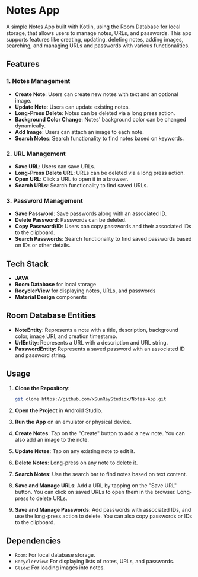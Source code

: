 # Notes App

A simple Notes App built with Kotlin, using the Room Database for local storage, that allows users to manage notes, URLs, and passwords. This app supports features like creating, updating, deleting notes, adding images, searching, and managing URLs and passwords with various functionalities.

## Features

### 1. **Notes Management**
- **Create Note**: Users can create new notes with text and an optional image.
- **Update Note**: Users can update existing notes.
- **Long-Press Delete**: Notes can be deleted via a long press action.
- **Background Color Change**: Notes' background color can be changed dynamically.
- **Add Image**: Users can attach an image to each note.
- **Search Notes**: Search functionality to find notes based on keywords.

### 2. **URL Management**
- **Save URL**: Users can save URLs.
- **Long-Press Delete URL**: URLs can be deleted via a long press action.
- **Open URL**: Click a URL to open it in a browser.
- **Search URLs**: Search functionality to find saved URLs.

### 3. **Password Management**
- **Save Password**: Save passwords along with an associated ID.
- **Delete Password**: Passwords can be deleted.
- **Copy Password/ID**: Users can copy passwords and their associated IDs to the clipboard.
- **Search Passwords**: Search functionality to find saved passwords based on IDs or other details.

## Tech Stack

- **JAVA**
- **Room Database** for local storage
- **RecyclerView** for displaying notes, URLs, and passwords
- **Material Design** components

## Room Database Entities

- **NoteEntity**: Represents a note with a title, description, background color, image URI, and creation timestamp.
- **UrlEntity**: Represents a URL with a description and URL string.
- **PasswordEntity**: Represents a saved password with an associated ID and password string.

## Usage

1. **Clone the Repository**:

    ```bash
    git clone https://github.com/xSunRayStudiox/Notes-App.git
    ```

2. **Open the Project** in Android Studio.

3. **Run the App** on an emulator or physical device.

4. **Create Notes**: Tap on the "Create" button to add a new note. You can also add an image to the note.

5. **Update Notes**: Tap on any existing note to edit it.

6. **Delete Notes**: Long-press on any note to delete it.

7. **Search Notes**: Use the search bar to find notes based on text content.

8. **Save and Manage URLs**: Add a URL by tapping on the "Save URL" button. You can click on saved URLs to open them in the browser. Long-press to delete URLs.

9. **Save and Manage Passwords**: Add passwords with associated IDs, and use the long-press action to delete. You can also copy passwords or IDs to the clipboard.

## Dependencies

- `Room`: For local database storage.
- `RecyclerView`: For displaying lists of notes, URLs, and passwords.
- `Glide`: For loading images into notes.
